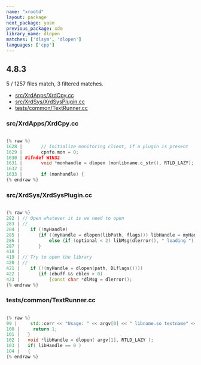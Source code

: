 ```yaml
---
name: "xrootd"
layout: package
next_package: yasm
previous_package: xdm
library_name: dlopen
matches: ['dlsym', 'dlopen']
languages: ['cpp']
---
```

## 4.8.3
5 / 1257 files match, 3 filtered matches.

 - [src/XrdApps/XrdCpy.cc](#srcxrdappsxrdcpycc)
 - [src/XrdSys/XrdSysPlugin.cc](#srcxrdsysxrdsysplugincc)
 - [tests/common/TextRunner.cc](#testscommontextrunnercc)

### src/XrdApps/XrdCpy.cc

```cpp

{% raw %}
1628 |       // Initialize monitoring client, if a plugin is present
1629 |       cpnfo.mon = 0;
1630 | #ifndef WIN32
1631 |       void *monhandle = dlopen (monlibname.c_str(), RTLD_LAZY);
1632 | 
1633 |       if (monhandle) {
{% endraw %}

```
### src/XrdSys/XrdSysPlugin.cc

```cpp

{% raw %}
282 | // Open whatever it is we need to open
283 | //
284 |    if (!myHandle)
285 |       {if ((myHandle = dlopen(libPath, flags))) libHandle = myHandle;
286 |           else {if (optional < 2) libMsg(dlerror(), " loading "); return 0;}
287 |       }
418 | 
419 | // Try to open the library
420 | //
421 |    if (!(myHandle = dlopen(path, DLflags())))
422 |       {if (ebuff && eblen > 0)
423 |           {const char *dlMsg = dlerror();
{% endraw %}

```
### tests/common/TextRunner.cc

```cpp

{% raw %}
99 |     std::cerr << "Usage: " << argv[0] << " libname.so testname" << std::endl;
100 |     return 1;
101 |   }
102 |   void *libHandle = dlopen( argv[1], RTLD_LAZY );
103 |   if( libHandle == 0 )
104 |   {
{% endraw %}

```